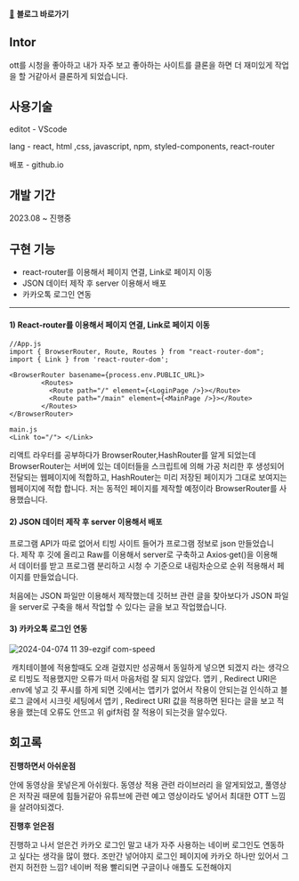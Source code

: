 [🔗](https://saltsoyeon.tistory.com/58)
**블로그 바로가기**


## **Intor**

ott를 시청을 좋아하고 내가 자주 보고 좋아하는 사이트를 클론을 하면 더 재미있게 작업을 할 거같아서 클론하게 되었습니다.

## **사용기술**

editot - VScode

lang - react, html ,css, javascript, npm, styled-components, react-router

배포 - github.io

## **개발 기간**

2023.08 ~ 진행중

## **구현 기능**

-   react-router를 이용해서 페이지 연결, Link로 페이지 이동
-   JSON 데이터 제작 후 server 이용해서 배포
-   카카오톡 로그인 연동

---

#### 1) React-router를 이용해서 페이지 연결, Link로 페이지 이동

```
//App.js
import { BrowserRouter, Route, Routes } from "react-router-dom";
import { Link } from 'react-router-dom';

<BrowserRouter basename={process.env.PUBLIC_URL}>
        <Routes>
          <Route path="/" element={<LoginPage />}></Route>
          <Route path="/main" element={<MainPage />}></Route>
        </Routes>
</BrowserRouter>

main.js
<Link to="/"> </Link>
```


리액트 라우터를 공부하다가 BrowserRouter,HashRouter를 알게 되었는데 BrowserRouter는 서버에 있는 데이터들을 스크립트에 의해 가공 처리한 후 생성되어 전달되는 웹페이지에 적합하고, HashRouter는 미리 저장된 페이지가 그대로 보여지는 웹페이지에 적합 합니다. 저는 동적인 페이지를 제작할 예정이라 BrowserRouter를 사용했습니다.

#### 2) JSON 데이터 제작 후 server 이용해서 배포


프로그램 API가 따로 없어서 티빙 사이트 들어가 프로그램 정보로 json 만들었습니다. 제작 후 깃에 올리고 Raw를 이용해서 server로 구축하고 Axios·get()을 이용해서 데이터를 받고 프로그램 분리하고 시청 수 기준으로 내림차순으로 순위 적용해서 페이지를 만들었습니다.  
  
처음에는 JSON 파일만 이용해서 제작했는데 깃허브 관련 글을 찾아보다가 JSON 파일을 server로 구축을 해서 작업할 수 있다는 글을 보고 작업했습니다.

#### 3) 카카오톡 로그인 연동

![2024-04-074 11 39-ezgif com-speed](https://github.com/josoyean/weather-alert/assets/31685570/d5fe47c9-7bcc-4187-b826-668f48e3ffb3)


 캐치테이블에 적용할때도 오래 걸렸지만 성공해서 동일하게 넣으면 되겠지 라는 생각으로 티빙도 적용했지만 오류가 떠서 마음처럼 잘 되지 않았다. 앱키 , Redirect URI은 .env에 넣고 깃 푸시를 하게 되면 깃에서는 앱키가 없어서 작용이 안되는걸 인식하고 블로그 글에서 시크릿 세팅에서 앱키 , Redirect URI 값을 적용하면 된다는 글을 보고 적용을 했는데 오류도 안뜨고 위 gif처럼 잘 적용이 되는것을 알수있다.

## **회고록**

**진행하면서 아쉬운점**

안에 동영상을 못넣은게 아쉬웠다. 동영상 적용 관련 라이브러리 <react-youtube>을 알게되었고, 풀영상은 저작권 때문에 힘들거같아 유튜브에 관련 예고 영상이라도 넣어서 최대한 OTT 느낌을 살려야되겠다. 

**진행후 얻은점**

진행하고 나서 얻은건 카카오 로그인 말고 내가 자주 사용하는 네이버 로그인도 연동하고 싶다는 생각을 많이 했다. 조만간 넣어야지 로그인 페이지에 카카오 하나만 있어서 그런지 허전한 느낌? 네이버 적용 빨리되면 구글이나 애플도 도전해야지
